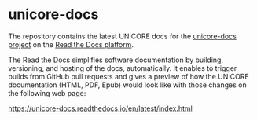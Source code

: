 # unicore-docs

The repository contains the latest UNICORE docs for the [unicore-docs project](https://readthedocs.org/projects/unicore-docs) on the [Read the Docs platform](https://readthedocs.org).

The Read the Docs simplifies software documentation by building, versioning, and hosting of the docs, automatically. It  enables to trigger builds from GitHub pull requests and gives a preview of how the UNICORE documentation (HTML, PDF, Epub) would look like with those changes on the following web page:

https://unicore-docs.readthedocs.io/en/latest/index.html
